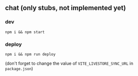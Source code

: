 ## chat (only stubs, not implemented yet)

### dev

`npm i && npm start`

### deploy

`npm i && npm run deploy`

(don't forget to change the value of `VITE_LIVESTORE_SYNC_URL` in `package.json`)
